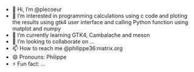 - 👋 Hi, I’m @plecoeur
- 👀 I’m interested in programming calculations using c code and ploting the results using gtk4 user interface and calling Python function using matplot and numpy
- 🌱 I’m currently learning GTK4, Cambalache and meson
- 💞️ I’m looking to collaborate on ...
- 📫 How to reach me @philippe36:matrix.org
- 😄 Pronouns: Philippe
- ⚡ Fun fact: ...

<!---
plecoeur/plecoeur is a ✨ special ✨ repository because its `README.md` (this file) appears on your GitHub profile.
You can click the Preview link to take a look at your changes.
--->
